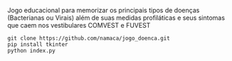 Jogo educacional para memorizar os principais tipos de doenças (Bacterianas ou Virais) além de suas medidas profiláticas e seus sintomas que caem nos vestibulares COMVEST e FUVEST
```
git clone https://github.com/namaca/jogo_doenca.git
pip install tkinter
python index.py
```
